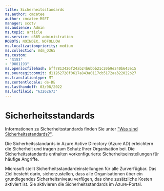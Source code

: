 ```yaml
---
title: Sicherheitsstandards
ms.author: cmcatee
author: cmcatee-MSFT
manager: scotv
ms.audience: Admin
ms.topic: article
ms.service: o365-administration
ROBOTS: NOINDEX, NOFOLLOW
ms.localizationpriority: medium
ms.collection: Adm_O365
ms.custom:
- "3153"
- "9001193"
ms.openlocfilehash: bff7813426f24ab24b6bbb21c20b9e240b643e15
ms.sourcegitcommit: d11262728f0617a843a0117cb5172aa322022b27
ms.translationtype: MT
ms.contentlocale: de-DE
ms.lasthandoff: 03/08/2022
ms.locfileid: "63262673"
---
```

# <a name="security-defaults"></a>Sicherheitsstandards

Informationen zu Sicherheitsstandards finden Sie unter ["Was sind Sicherheitsstandards?"](https://docs.microsoft.com/azure/active-directory/conditional-access/concept-conditional-access-security-defaults).

Die Sicherheitsstandards in Azure Active Directory (Azure AD) erleichtern die Sicherheit und tragen zum Schutz Ihrer Organisation bei. Die Sicherheitsstandards enthalten vorkonfigurierte Sicherheitseinstellungen für häufige Angriffe.

Microsoft stellt Sicherheitsstandardeinstellungen für alle Zurverfügbar. Das Ziel besteht darin, sicherzustellen, dass alle Organisationen über ein grundlegendes Sicherheitsniveau verfügen, das ohne zusätzliche Kosten aktiviert ist. Sie aktivieren die Sicherheitsstandards im Azure-Portal.
